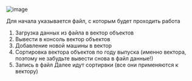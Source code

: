 ![image](https://github.com/Terrasd/LAB_1_classes_c/assets/118181873/f956ff57-b060-49b5-b285-9a5f4f583ddb)

Для начала указывается файл, с которым будет проходить работа
1. Загрузка данных из файла в вектор объектов
2. Вывести в консоль вектор объектов
3. Добавление новой машины в вектор
4. Сортировка вектора объектов по году выпуска (именно вектора, поэтому не забудьте вывести снова в файл данные!)
5. Запись в файл
Далее идут сортирвки (все они применяются к вектору)
